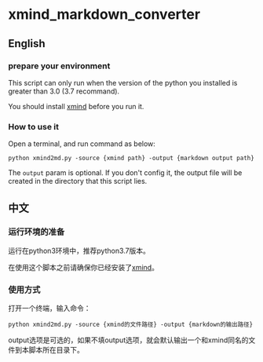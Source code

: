# xmind_markdown_converter

## English

### prepare your environment

This script can only run when the version of the python you installed is greater than 3.0 (3.7 recommand).

You should install [xmind](https://pypi.org/project/XMind/) before you run it.

### How to use it

Open a terminal, and run command as below:

```shell
python xmind2md.py -source {xmind path} -output {markdown output path}
```

The `output` param is optional. If you don't config it, the output file will be created in the directory that this script lies.

## 中文

### 运行环境的准备

运行在python3环境中，推荐python3.7版本。

在使用这个脚本之前请确保你已经安装了[xmind](https://pypi.org/project/XMind/)。

### 使用方式

打开一个终端，输入命令：

```shell
python xmind2md.py -source {xmind的文件路径} -output {markdown的输出路径}
```

output选项是可选的，如果不填output选项，就会默认输出一个和xmind同名的文件到本脚本所在目录下。
